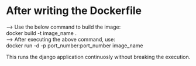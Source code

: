 # After writing the Dockerfile <br>
--> Use the below command to build the image: <br>
docker build -t image_name . <br>
--> After executing the above command, use: <br>
docker run -d -p port_number:port_number image_name <br>

This runs the django application continuosly without breaking the execution.
